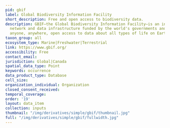 ```yaml
---
pid: gbif
label: Global Biodiversity Information Facility
short_description: Free and open access to biodiversity data.
description: GBIF—the Global Biodiversity Information Facility—is an international
  network and data infrastructure funded by the world's governments and aimed at providing
  anyone, anywhere, open access to data about all types of life on Earth.
taxon_group: all
ecosystem_type: Marine|Freshwater|Terrestrial
link: https://www.gbif.org/
accessibility: Free
contact_email: 
jurisdiction: Global|Canada
spatial_data_type: Point
keywords: occurrence
data_product_type: Database
cell_size: 
organization_individual: Organization
closed_consent_received: 
temporal_coverage: 
order: '19'
layout: data_item
collection: inputs
thumbnail: "/img/derivatives/simple/gbif/thumbnail.jpg"
full: "/img/derivatives/simple/gbif/fullwidth.jpg"
---
```

